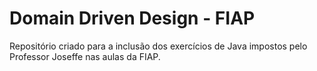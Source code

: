 # Domain Driven Design - FIAP

Repositório criado para a inclusão dos exercícios de Java impostos pelo Professor Joseffe nas aulas da FIAP.
